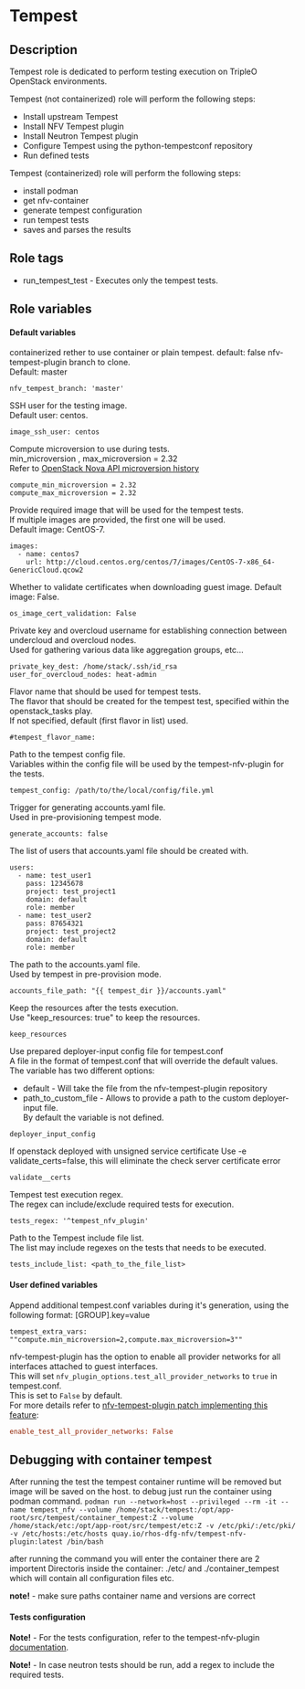 # Tempest

## Description
Tempest role is dedicated to perform testing execution on TripleO OpenStack environments.

Tempest (not containerized) role will perform the following steps:
  - Install upstream Tempest
  - Install NFV Tempest plugin
  - Install Neutron Tempest plugin
  - Configure Tempest using the python-tempestconf repository
  - Run defined tests

Tempest (containerized) role will perform the following steps:
  - install podman
  - get nfv-container
  - generate tempest configuration
  - run tempest tests
  - saves and parses the results

## Role tags
* run_tempest_test - Executes only the tempest tests.

## Role variables
#### Default variables
containerized rether to use container or plain tempest.
default: false
nfv-tempest-plugin branch to clone.  
Default: master
```
nfv_tempest_branch: 'master'
```
SSH user for the testing image.  
Default user: centos.
```
image_ssh_user: centos
```

Compute microversion to use during tests.  
min_microversion , max_microversion = 2.32  
Refer to [OpenStack Nova API microversion history](https://docs.openstack.org/nova/latest/reference/api-microversion-history.html)
```
compute_min_microversion = 2.32
compute_max_microversion = 2.32
```

Provide required image that will be used for the tempest tests.  
If multiple images are provided, the first one will be used.  
Default image: CentOS-7.
```
images:
  - name: centos7
    url: http://cloud.centos.org/centos/7/images/CentOS-7-x86_64-GenericCloud.qcow2
```

Whether to validate certificates when downloading guest image.
Default image: False.
```
os_image_cert_validation: False
```

Private key and overcloud username for establishing connection between undercloud and overcloud nodes.  
Used for gathering various data like aggregation groups, etc...
```
private_key_dest: /home/stack/.ssh/id_rsa
user_for_overcloud_nodes: heat-admin
```

Flavor name that should be used for tempest tests.  
The flavor that should be created for the tempest test, specified within the openstack_tasks play.  
If not specified, default (first flavor in list) used.
```
#tempest_flavor_name:
```

Path to the tempest config file.  
Variables within the config file will be used by the tempest-nfv-plugin for the tests.  
```
tempest_config: /path/to/the/local/config/file.yml
```

Trigger for generating accounts.yaml file.  
Used in pre-provisioning tempest mode.
```
generate_accounts: false
```

The list of users that accounts.yaml file should be created with.
```
users:
  - name: test_user1
    pass: 12345678
    project: test_project1
    domain: default
    role: member
  - name: test_user2
    pass: 87654321
    project: test_project2
    domain: default
    role: member
```

The path to the accounts.yaml file.  
Used by tempest in pre-provision mode.
```
accounts_file_path: "{{ tempest_dir }}/accounts.yaml"
```

Keep the resources after the tests execution.  
Use "keep_resources: true" to keep the resources.
```
keep_resources
```

Use prepared deployer-input config file for tempest.conf  
A file in the format of tempest.conf that will override the default values.  
The variable has two different options:
* default - Will take the file from the nfv-tempest-plugin repository
* path_to_custom_file - Allows to provide a path to the custom deployer-input file.  
By default the variable is not defined.
```
deployer_input_config
```

If openstack deployed with unsigned service certificate
Use -e validate_certs=false, this will eliminate the check server certificate
error
```
validate__certs
```

Tempest test execution regex.  
The regex can include/exclude required tests for execution.
```
tests_regex: '^tempest_nfv_plugin'
```

Path to the Tempest include file list.  
The list may include regexes on the tests that needs to be executed.
```
tests_include_list: <path_to_the_file_list>
```

#### User defined variables
Append additional tempest.conf variables during it's generation, using the following format:
[GROUP].key=value
```
tempest_extra_vars: ""compute.min_microversion=2,compute.max_microversion=3""
```

nfv-tempest-plugin has the option to enable all provider networks for all interfaces attached to guest interfaces.  
This will set `nfv_plugin_options.test_all_provider_networks` to `true` in tempest.conf.  
This is set to `False` by default.  
For more details refer to [nfv-tempest-plugin patch implementing this feature](https://github.com/redhat-openstack/nfv-tempest-plugin/commit/10b454667a602d08edcfd7ccefc5e9deeab9ebf4):
```ini
enable_test_all_provider_networks: False
```

## Debugging with container tempest
After running the test the tempest container runtime will be removed but image will be saved on the host. to debug just run the container using podman command.
`podman run --network=host --privileged --rm -it --name tempest_nfv --volume /home/stack/tempest:/opt/app-root/src/tempest/container_tempest:Z --volume /home/stack/etc:/opt/app-root/src/tempest/etc:Z -v /etc/pki/:/etc/pki/ -v /etc/hosts:/etc/hosts quay.io/rhos-dfg-nfv/tempest-nfv-plugin:latest /bin/bash`

after running the command you will enter the container there are 2 importent Directoris inside the container: ./etc/ and ./container_tempest which will contain all configuration files etc.

**note!** - make sure paths container name and versions are correct
#### Tests configuration
**Note!** - For the tests configuration, refer to the tempest-nfv-plugin [documentation](https://github.com/redhat-openstack/tempest-nfv-plugin/tree/master/docs).

**Note!** - In case neutron tests should be run, add a regex to include the required tests.
